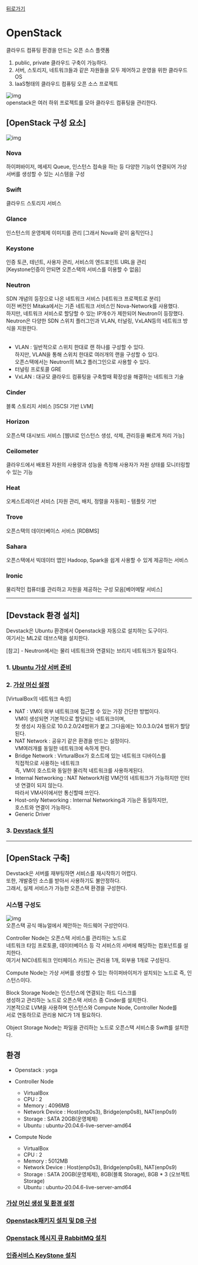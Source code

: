 [뒤로가기](../../README.md)<br>

# OpenStack

클라우드 컴퓨팅 환경을 만드는 오픈 소스 플랫폼<br>

1. public, private 클라우드 구축이 가능하다.
2. 서버, 스토리지, 네트워크들과 같은 자원들을 모두 제어하고 운영을 위한 클라우드 OS
3. IaaS형태의 클라우드 컴퓨팅 오픈 소스 프로젝트

![img](../Img/openstack1.png)<br>
openstack은 여러 하위 프로젝트를 모아 클라우드
컴퓨팅을 관리한다.<br>

## [OpenStack 구성 요소]

![img](../Img/openstack2.png)<br>

### Nova

하이퍼바이저, 메세지 Queue, 인스턴스 접속을 하는 등
다양한 기능이 연결되어 가상 서버를 생성할 수 있는 시스템을 구성<br>

### Swift

클라우드 스토리지 서비스<br>

### Glance

인스턴스의 운영체제 이미지를 관리 [그래서 Nova와 같이 움직인다.]<br>

### Keystone

인증 토큰, 테넌트, 사용자 관리, 서비스의 엔드포인트 URL을 관리<br> [Keystone인증이 안되면 오픈스택의 서비스를 이용할 수 없음]<br>

### Neutron

SDN 개념의 등장으로 나온 네트워크 서비스 [네트워크 프로젝트로 분리]<br>
이전 버전인 Mitaka에서는 기존 네트워크 서비스인 Nova-Network를 사용했다.<br>
하지만, 네트워크 서비스로 할당할 수 있는 IP개수가 제한되어
Neutron이 등장했다.<br>
Neutron은 다양한 SDN 스위치 플러그인과 VLAN, 터널링, VxLAN등의 네트워크 방식을 지원한다.<br><br>

- VLAN : 일반적으로 스위치 한대로 랜 하나를 구성할 수 있다.<br>
  하지만, VLAN을 통해 스위치 한대로 여러개의 랜을 구성할 수 있다.<br>
  오픈스택에서는 Neutron의 ML2 플러그인으로 사용할 수 있다.<br>
- 터널링 프로토콜 GRE
- VxLAN : 대규모 클라우드 컴퓨팅을 구축할때 확장성을 해결하는 네트워크 기술

### Cinder

블록 스토리지 서비스 [ISCSI 기반 LVM]<br>

### Horizon

오픈스택 대시보드 서비스 [웹UI로 인스턴스 생성, 삭제, 관리등을 빠르게 처리 가능]<br>

### Ceilometer

클라우드에서 배포된 자원의 사용량과 성능을 측정해 사용자가
자원 상태를 모니터링할 수 있는 기능<br>

### Heat

오케스트레이션 서비스 [자원 관리, 배치, 정렬을 자동화] - 템플릿 기반<br>

### Trove

오픈스택의 데이터베이스 서비스 [RDBMS]<br>

### Sahara

오픈스택에서 빅데이터 앱인 Hadoop, Spark을 쉽게
사용할 수 있게 제공하는 서비스<br>

### Ironic

물리적인 컴퓨터를 관리하고 자원을 제공하는 구성 모음[베어메탈 서비스]<br>

---

## [Devstack 환경 설치]

Devstack은 Ubuntu 환경에서 Openstack을 자동으로 설치하는 도구이다.<br>
여기서는 ML2로 데브스택을 설치한다.<br>

[참고] - Neutron에서는 물리 네트워크와 연결되는 브리지 네트워크가 필요하다.<br>

### 1. [Ubuntu 가상 서버 준비](../Document/VM.md)

### 2. [가상 머신 설정](../Document/openstack-vmset.md)

[VirtualBox의 네트워크 속성]

- NAT : VM이 외부 네트워크에 접근할 수 있는 가장 간단한 방법이다.<br>
  VM이 생성되면 기본적으로 할당되는 네트워크이며, <br>첫 생성시 자동으로 10.0.2.0/24범위가 붙고 그다음에는 10.0.3.0/24 범위가 할당된다.<br>
- NAT Network : 공유기 같은 환경을 만드는 설정이다.<br>
  VM여러개를 동일한 네트워크에 속하게 한다.<br>
- Bridge Network : VirturalBox가 호스트에 있는 네트워크 디바이스를 <br>직접적으로 사용하는 네트워크 <br>즉, VM이 호스트와 동일한 물리적 네트워크를 사용하게된다.
- Internal Networking : NAT Network처럼 VM간의 네트워크가 가능하지만 인터넷 연결이 되지 않는다.<br> 따라서 VM사이에서만 통신할때 쓰인다.
- Host-only Networking : Internal Networking과 기능은 동일하지만,<br>
  호스트와 연결이 가능하다.<br>
- Generic Driver

### 3. [Devstack 설치](../Document/Devstack.md)

---

## [OpenStack 구축]

Devstack은 서버를 재부팅하면 서비스를 재시작하기 어렵다.<br>
또한, 개발중인 소스를 받아서 사용하기도 불안정하다.<br>
그래서, 실제 서비스가 가능한 오픈스택 환경을 구성한다.<br>

### 시스템 구성도

![img](../Img/openstack38.png)<br>
오픈스택 공식 매뉴얼에서 제안하는 하드웨어 구성안이다.<br>

Controller Node는 오픈스택 서비스를 관리하는 노드로 <br>네트워크 타임 프로토콜, 데이터베이스 등 각 서비스의 서버에 해당하는 컴포넌트를 설치한다.<br>
여기서 NIC(네트워크 인터페이스 카드)는 관리용 1개, 외부용 1개로 구성된다.<br>

Compute Node는 가상 서버를 생성할 수 있는 하이퍼바이저가
설치되는 노드로 즉, 인스턴스이다.<br>

Block Storage Node는 인스턴스에 연결되는 하드 디스크를 <br>생성하고 관리하는 노드로 오픈스택 서비스 중 Cinder를 설치한다.<br>
기본적으로 LVM을 사용하며 인스턴스와 Compute Node, Controller Node를<br> 서로 연동하므로 관리용 NIC가 1개 필요하다.<br>

Object Storage Node는 파일을 관리하는 노드로 오픈스택 서비스중 Swift를 설치한다.<br>

## 환경

- Openstack : yoga
- Controller Node

  - VirtualBox
  - CPU : 2
  - Memory : 4096MB
  - Network Device : Host(enp0s3), Bridge(enp0s8), NAT(enp0s9)
  - Storage : SATA 20GB(운영체제)
  - Ubuntu : ubuntu-20.04.6-live-server-amd64

- Compute Node
  - VirtualBox
  - CPU : 2
  - Memory : 5012MB
  - Network Device : Host(enp0s3), Bridge(enp0s8), NAT(enp0s9)
  - Storage : SATA 20GB(운영체제), 8GB(블록 Storage), 8GB \* 3 (오브젝트 Storage)
  - Ubuntu : ubuntu-20.04.6-live-server-amd64

### [가상 머신 생성 및 환경 설정](../Document/%EA%B0%80%EC%83%81%20%EB%A8%B8%EC%8B%A0%20%EC%83%9D%EC%84%B1%20%EB%B0%8F%20%ED%99%98%EA%B2%BD%20%EC%84%A4%EC%A0%95.md)

### [Openstack패키지 설치 및 DB 구성](../Document/Openstack%ED%8C%A8%ED%82%A4%EC%A7%80%20%EC%84%A4%EC%B9%98%20%EB%B0%8F%20DB%20%EA%B5%AC%EC%84%B1.md)

### [Openstack 메시지 큐 RabbitMQ 설치](../Document/Openstack%20%EB%A9%94%EC%8B%9C%EC%A7%80%20%ED%81%90%20RabbitMQ%20%EC%84%A4%EC%B9%98.md)

### [인증서비스 KeyStone 설치](../Document/Openstack_keystone.md)
